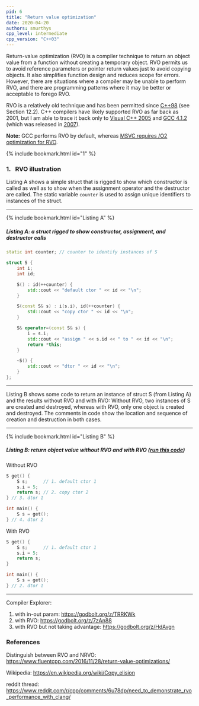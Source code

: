 ```yaml
---
pid: 6
title: "Return value optimization"
date: 2020-04-20
authors: smurthys
cpp_level: intermediate
cpp_version: "C++03"
---
```


Return-value optimization (RVO) is a compiler technique to return an object value from a
function without creating a temporary object. RVO permits us to avoid reference
parameters or pointer return values just to avoid copying objects. It also simplifies
function design and reduces scope for errors. However, there are situations where a
compiler may be unable to perform RVO, and there are programming patterns where it may be
better or acceptable to forego RVO.
<!--more-->

RVO is a relatively old technique and has been permitted since [C++98](http://www.lirmm.fr/~ducour/Doc-objets/ISO+IEC+14882-1998.pdf)
(see Section 12.2). C++ compilers have likely supported RVO as far back as 2001, but I am
able to trace it back only to [Visual C++ 2005](https://docs.microsoft.com/en-us/previous-versions/ms364057(v=vs.80))
and [GCC 4.1.2](https://godbolt.org/z/bPNMaw) (which was released in [2007](https://gcc.gnu.org/releases.html)).

**Note:** GCC performs RVO by default, whereas [MSVC requires /O2 optimization for RVO](https://docs.microsoft.com/en-us/previous-versions/ms364057(v=vs.80)#optimization-side-effects).

{% include bookmark.html id="1" %}

### 1.&nbsp;&nbsp; RVO illustration

Listing A shows a simple struct that is rigged to show which constructor is called as
well as to show when the assignment operator and the destructor are called. The static
variable `counter` is used to assign unique identifiers to instances of the struct.

---
{% include bookmark.html id="Listing A" %}

##### Listing A: a struct rigged to show constructor, assignment, and destructor calls

```cpp
static int counter; // counter to identify instances of S

struct S {
    int i;
    int id;

    S() : id(++counter) {
        std::cout << "default ctor " << id << "\n";
    }

    S(const S& s) : i(s.i), id(++counter) {
        std::cout << "copy ctor " << id << "\n";
    }

    S& operator=(const S& s) {
        i = s.i;
        std::cout << "assign " << s.id << " to " << id << "\n";
        return *this;
    }

    ~S() {
        std::cout << "dtor " << id << "\n";
    }
};
```

---

Listing B shows some code to return an instance of struct S (from Listing A) and the
results without RVO and with RVO: Without RVO, two instances of S are created and
destroyed, whereas with RVO, only one object is created and destroyed. The comments in
code show the location and sequence of creation and destruction in both cases.

---

{% include bookmark.html id="Listing B" %}

##### Listing B: return object value without RVO and with RVO ([run this code](https://godbolt.org/z/_dCFgN))

<div class="row">
<div class="column-2" markdown="1">
<div class="column-head">Without RVO</div>

```cpp
S get() {
    S s;      // 1. default ctor 1
    s.i = 5;
    return s; // 2. copy ctor 2
} // 3. dtor 1

int main() {
    S s = get();
} // 4. dtor 2
```

</div>
<div class="column-2" markdown="1">
<div class="column-head">With RVO</div>

```cpp
S get() {
    S s;      // 1. default ctor 1
    s.i = 5;
    return s;
}

int main() {
    S s = get();
} // 2. dtor 1
```

</div>
</div>

---

Compiler Explorer:
1. with in-out param: https://godbolt.org/z/TRRKWk
2. with RVO: https://godbolt.org/z/7zAn88
3. with RVO but not taking advantage: https://godbolt.org/z/HdAvgn

### References

Distinguish between RVO and NRVO: https://www.fluentcpp.com/2016/11/28/return-value-optimizations/

Wikipedia: https://en.wikipedia.org/wiki/Copy_elision

reddit thread: https://www.reddit.com/r/cpp/comments/6u78dp/need_to_demonstrate_rvo_performance_with_clang/
